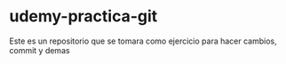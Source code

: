 # udemy-practica-git
Este es un repositorio que se tomara como ejercicio para hacer cambios, commit y demas 
